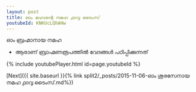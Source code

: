 ```yaml
---
layout: post
title: ഓം മഹാന്റെ നമഹ ൧൦൮ ടൈംസ്
youtubeId: KNKUcLQhAHw
---
```

 
 
 ഓം ബ്രഹ്മാനായ നമഹ 
 
 -  ആരാണ് ബ്രാഹ്മണരൂപത്തിൽ വേദങ്ങൾ പഠിപ്പിക്കുന്നത് 
 
  
 
  
 
 
 
 
 
 


{% include youtubePlayer.html id=page.youtubeId %}
 
[Next]({{ site.baseurl }}{% link  split2/_posts/2015-11-06-ഓം ശൂരസേനായ നമഹ ൧൦൮ ടൈംസ്.md%})
 
